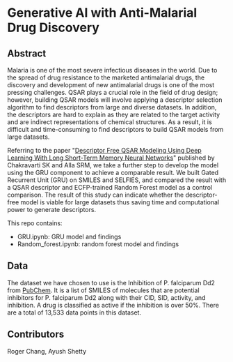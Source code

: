 # Generative AI with Anti-Malarial Drug Discovery
## Abstract
Malaria is one of the most severe infectious diseases in the world. Due to the spread of drug resistance to the marketed antimalarial drugs, the discovery and development of new antimalarial drugs is one of the most pressing challenges. QSAR plays a crucial role in the field of drug design; however, building QSAR models will involve applying a descriptor selection algorithm to find descriptors from large and diverse datasets. In addition, the descriptors are hard to explain as they are related to the target activity and are indirect representations of chemical structures. As a result, it is difficult and time-consuming to find descriptors to build QSAR models from large datasets. 

Referring to the paper "[Descriptor Free QSAR Modeling Using Deep Learning With Long Short-Term Memory Neural Networks](https://www.frontiersin.org/articles/10.3389/frai.2019.00017/full)" published by Chakravarti SK and Alla SRM, we take a further step to develop the model using the GRU component to achieve a comparable result. We built Gated Recurrent Unit (GRU) on SMILES and SELFIES, and compared the result with a QSAR descriptor and ECFP-trained Random Forest model as a control comparison. The result of this study can indicate whether the descriptor-free model is viable for large datasets thus saving time and computational power to generate descriptors.

This repo contains:
- GRU.ipynb: GRU model and findings
- Random_forest.ipynb: random forest model and findings


## Data
The dataset we have chosen to use is the Inhibition of P. falciparum Dd2 from [PubChem](https://pubchem.ncbi.nlm.nih.gov/bioassay/2302). It is a list of SMILES of molecules that are potential inhibitors for P. falciparum Dd2 along with their CID, SID, activity, and inhibition. A drug is classified as active if the inhibition is over 50%. There are a total of 13,533 data points in this dataset.

## Contributors
Roger Chang, Ayush Shetty
